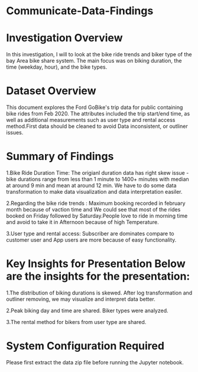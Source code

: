 # Communicate-Data-Findings

# Investigation Overview


In this investigation, I will to look at the bike ride trends and biker type of the bay Area bike share system. The main focus was on biking duration, the time (weekday, hour), and the bike types.

# Dataset Overview


This document explores the Ford GoBike's trip data for public containing bike rides from Feb 2020. The attributes included the trip start/end time, as well as additional measurements such as user type and rental access method.First data should be cleaned to avoid Data inconsistent, or outliner issues.

# Summary of Findings

1.Bike Ride Duration Time: The origianl duration data has right skew issue - bike durations range from less than 1 minute to 1400+ minutes with median at around 9 min and mean at around 12 min. We have to do some data transformation to make data visualization and data interpretation easiler.<br>

2.Regarding the bike ride trends : Maximum booking recorded in february month because of vaction time and We could see that most of the rides booked on Friday followed by Saturday.People love to ride in morning time and avoid to take it in Afternoon because of high Temperature.<br>

3.User type and rental access: Subscriber are dominates compare to customer user and App users are more because of easy functionality.

# Key Insights for Presentation Below are the insights for the presentation:

1.The distribution of biking durations is skewed. After log transformation and outliner removing, we may visualize and interpret data better.<br>

2.Peak biking day and time are shared. Biker types were analyzed.<br>

3.The  rental method for bikers  from user type are shared.<br>

# System Configuration Required
Please first extract the  data zip file before running the Jupyter notebook.
```python

```
